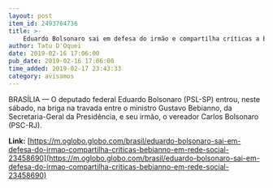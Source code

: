 ```yaml
---
layout: post
item_id: 2493764736
title: >-
    Eduardo Bolsonaro sai em defesa do irmão e compartilha críticas a Bebianno em rede social
author: Tatu D'Oquei
date: 2019-02-16 17:06:00
pub_date: 2019-02-16 17:06:00
time_added: 2019-02-17 23:43:33
category: avisamos
---
```


BRASÍLIA — O deputado federal Eduardo Bolsonaro (PSL-SP) entrou, neste sábado, na briga na travada entre o ministro Gustavo Bebianno, da Secretaria-Geral da Presidência, e seu irmão, o vereador Carlos Bolsonaro (PSC-RJ).

**Link:** [https://m.oglobo.globo.com/brasil/eduardo-bolsonaro-sai-em-defesa-do-irmao-compartilha-criticas-bebianno-em-rede-social-23458690](https://m.oglobo.globo.com/brasil/eduardo-bolsonaro-sai-em-defesa-do-irmao-compartilha-criticas-bebianno-em-rede-social-23458690)

